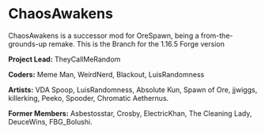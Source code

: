 # ChaosAwakens
ChaosAwakens is a successor mod for OreSpawn, being a from-the-grounds-up remake. This is the Branch for the 1.16.5 Forge version

**Project Lead:** TheyCallMeRandom

**Coders:** Meme Man, WeirdNerd, Blackout, LuisRandomness

**Artists:** VDA Spoop, LuisRandomness, Absolute Kun, Spawn of Ore, jjwiggs, killerking,
Peeko, Spooder, Chromatic Aethernus.

**Former Members:** Asbestosstar, Crosby, ElectricKhan, The Cleaning Lady, DeuceWins,
FBG_Bolushi.